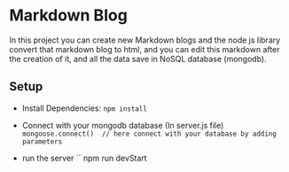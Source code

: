 # Markdown Blog
In this project you can create new Markdown blogs and the node js library convert that markdown blog to html, and you can edit this markdown after the creation of it, and all the data save in NoSQL database (mongodb).

## Setup

- Install Dependencies:
`` npm install ``

- Connect with your mongodb database (In server.js file)
`` mongoose.connect()  // here connect with your database by adding parameters ``

- run the server
`` npm run devStart

